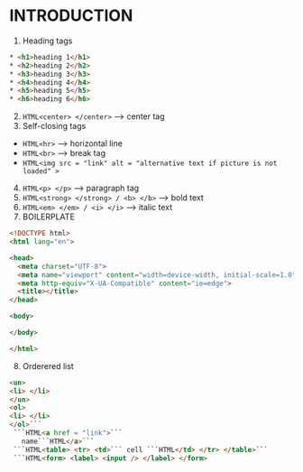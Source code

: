 # INTRODUCTION

1. Heading tags
```HTML
* <h1>heading 1</h1>
* <h2>heading 2</h2>
* <h3>heading 3</h3>
* <h4>heading 4</h4>
* <h5>heading 5</h5>
* <h6>heading 6</h6>
```
2. ```HTML<center> </center>``` --> center tag
3. Self-closing tags
* ```HTML<hr>``` --> horizontal line
* ```HTML<br>``` --> break tag
* ```HTML<img src = "link" alt = "alternative text if picture is not loaded" >```
4. ```HTML<p> </p>``` --> paragraph tag
5. ```HTML<strong> </strong> / <b> </b>``` --> bold text
6. ```HTML<em> </em> / <i> </i>``` --> italic text
7. BOILERPLATE

```HTML
<!DOCTYPE html>
<html lang="en">

<head>
  <meta charset="UTF-8">
  <meta name="viewport" content="width=device-width, initial-scale=1.0">
  <meta http-equiv="X-UA-Compatible" content="ie=edge">
  <title></title>
</head>

<body>

</body>

</html>
```
8. Orderered list

```HTML
<un>
<li> </li>  
</un>
<ol>
<li> </li>  
</ol>```
 ```HTML<a href = "link">```
   name```HTML</a>```
 ```HTML<table> <tr> <td>``` cell ```HTML</td> </tr> </table>```
 ```HTML<form> <label> <input /> </label> </form>
 ```
